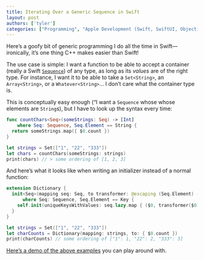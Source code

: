 ```yaml
---
title: Iterating Over a Generic Sequence in Swift
layout: post
authors: ['tyler']
categories: ["Programming", "Apple Development (Swift, SwiftUI, Objective-C, AppKit, and UIKit)"]
---
```


Here’s a goofy bit of generic programming I do all the time in Swift—ironically, it’s one thing C++ makes easier than Swift!

The use case is simple: I want a function to be able to accept a container (really a Swift [`Sequence`](https://developer.apple.com/documentation/swift/sequence)) of any type, as long as its _values_ are of the right type. For instance, I want it to be able to take a `Set<String>`, an `Array<String>`, or a `Whatever<String>`… I don’t care what the container type is.

This is conceptually easy enough (“I want a `Sequence` whose whose elements are `String`s), but I have to look up the syntax every time:

```swift
func countChars<Seq>(someStrings: Seq) -> [Int]
    where Seq: Sequence, Seq.Element == String {
  return someStrings.map({ $0.count })
}

let strings = Set(["1", "22", "333"])
let chars = countChars(someStrings: strings)
print(chars) // > some ordering of [1, 2, 3]
```

And here’s what it looks like when writing an initializer instead of a normal function:

```swift
extension Dictionary {
  init<Seq>(mapping seq: Seq, to transformer: @escaping (Seq.Element) -> Value)
      where Seq: Sequence, Seq.Element == Key {
    self.init(uniqueKeysWithValues: seq.lazy.map { ($0, transformer($0)) })
  }
}

let strings = Set(["1", "22", "333"])
let charCounts = Dictionary(mapping: strings, to: { $0.count })
print(charCounts) // some ordering of ["1": 1, "22": 2, "333": 3]
```

[Here’s a demo of the above examples](https://repl.it/@s3cur3/VastAlarmedDecagon) you can play around with.


